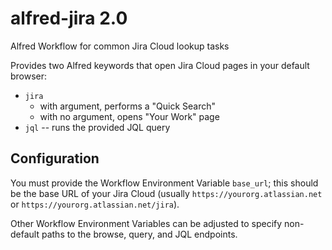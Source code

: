 # alfred-jira 2.0

Alfred Workflow for common Jira Cloud lookup tasks

Provides two Alfred keywords that open Jira Cloud pages in your default
browser:

- `jira`
	- with argument, performs a "Quick Search"
	- with no argument, opens "Your Work" page
- `jql` -- runs the provided JQL query

## Configuration

You must provide the Workflow Environment Variable `base_url`; this should be
the base URL of your Jira Cloud (usually `https://yourorg.atlassian.net` or
`https://yourorg.atlassian.net/jira`).

Other Workflow Environment Variables can be adjusted to specify non-default
paths to the browse, query, and JQL endpoints.
